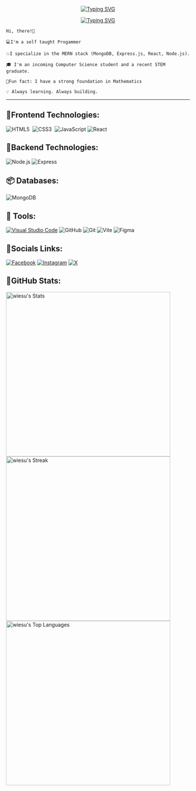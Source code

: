<p align="center">
  <a href="https://git.io/typing-svg"><img src="https://readme-typing-svg.demolab.com?font=Fira+Code&size=35&duration=3000&pause=200&color=007BFFFF&center=true&repeat=false&random=false&width=435&lines=Ralph+Lawrence" alt="Typing SVG" /></a>
</p>

<p align="center">
  <a href="https://git.io/typing-svg"><img src="https://readme-typing-svg.demolab.com?font=Fira+Code&size=27&duration=3000&pause=1500&color=007BFFFF&random=false&width=435&lines=Aspiring+Software+Engineer+" alt="Typing SVG" /></a>
</p>

```
Hi, there!👋

💻I'm a self taught Progammer

💥I specialize in the MERN stack (MongoDB, Express.js, React, Node.js).

🎓 I'm an incoming Computer Science student and a recent STEM graduate.

🤗Fun fact: I have a strong foundation in Mathematics

💡 Always learning. Always building.
```
---

## 🎨Frontend Technologies:

![HTML5](https://img.shields.io/badge/html5-%23E34F26.svg?style=for-the-badge&logo=html5&logoColor=white)&nbsp;
![CSS3](https://img.shields.io/badge/css3-%231572B6.svg?style=for-the-badge&logo=css3&logoColor=white)&nbsp;
![JavaScript](https://img.shields.io/badge/javascript-%23F7DF1E.svg?style=for-the-badge&logo=javascript&logoColor=%23000000)
![React](https://img.shields.io/badge/react-%2320232a.svg?style=for-the-badge&logo=react&logoColor=2361DAFB)

## 🚀Backend Technologies:

![Node.js](https://img.shields.io/badge/node.js-43853d.svg?style=for-the-badge&logo=node.js&logoColor=white)
![Express](https://img.shields.io/badge/express-black?style=for-the-badge&logo=express&logoColor=white)

## 📦 Databases:

![MongoDB](https://img.shields.io/badge/mongodb-47A248?style=for-the-badge&logo=mongodb&logoColor=white)

## 🧰 Tools:

[![Visual Studio Code](https://img.shields.io/badge/Visual%20Studio%20Code-007ACC?style=for-the-badge&logo=visual-studio-code&logoColor=white)](https://code.visualstudio.com/)
![GitHub](https://img.shields.io/badge/github-181717?style=for-the-badge&logo=github&logoColor=white)
![Git](https://img.shields.io/badge/git-F05032?style=for-the-badge&logo=git&logoColor=white)
![Vite](https://img.shields.io/badge/Vite-%23646CFF.svg?style=for-the-badge&logo=vite&logoColor=FFD62E)
![Figma](https://img.shields.io/badge/Figma-%23000000.svg?style=for-the-badge&logo=figma&logoColor=F24E1E)


## 👥Socials Links:

[![Facebook](https://img.shields.io/badge/Facebook-1877F2?style=for-the-badge&logo=facebook&logoColor=white)](https://www.facebook.com/wiesu.45_)
[![Instagram](https://img.shields.io/badge/Instagram-E4405F?style=for-the-badge&logo=instagram&logoColor=white)](https://www.instagram.com/wiesu_/)
[![X](https://img.shields.io/badge/X-000000?style=for-the-badge&logo=x&logoColor=white)](https://x.com/wiesu_)


## 📶GitHub Stats:


<p align="left">  
<img width="450" src="https://github-readme-stats.vercel.app/api?username=wiesu&theme=react&show_icons=true&hide_border=true&count_private=true" alt="wiesu's Stats" />
<br/>
<img width="450" src="https://github-readme-streak-stats.herokuapp.com/?user=wiesu&theme=react&hide_border=true" alt="wiesu's Streak" />
<br/>
<img width="450" src="https://github-readme-stats.vercel.app/api/top-langs/?username=wiesu&theme=react&show_icons=true&hide_border=true&layout=compact" alt="wiesu's Top Languages" />
</p>


